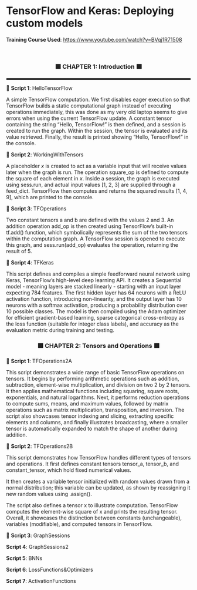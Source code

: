 # TensorFlow and Keras: Deploying custom models

**Training Course Used**: https://www.youtube.com/watch?v=BVqj1R71508

<br /> 

<div align="center">
  <h3>🟩 CHAPTER 1: Introduction 🟩</h3>
</div>



<div style="height: 4px; background-color: black; width: 100%; border-radius: 2px;"></div>


🔹 **Script 1**: HelloTensorFlow

A simple TensorFlow computation. We first disables eager execution so that TensorFlow builds a static computational graph instead of executing operations immediately, this was done as my very old laptop seems to give errors when using the current TensorFlow update. A constant tensor containing the string “Hello, TensorFlow!” is then defined, and a session is created to run the graph. Within the session, the tensor is evaluated and its value retrieved. Finally, the result is printed showing “Hello, TensorFlow!” in the console.

🔹 **Script 2**: WorkingWithTensors

A placeholder *x* is created to act as a variable input that will receive values later when the graph is run. The operation square_op is defined to compute the square of each element in *x*. Inside a session, the graph is executed using sess.run, and actual input values [1, 2, 3] are supplied through a feed_dict. TensorFlow then computes and returns the squared results [1, 4, 9], which are printed to the console.

🔹 **Script 3**: TFOperations

Two constant tensors a and b are defined with the values 2 and 3. An addition operation add_op is then created using TensorFlow’s built-in tf.add() function, which symbolically represents the sum of the two tensors within the computation graph. A TensorFlow session is opened to execute this graph, and sess.run(add_op) evaluates the operation, returning the result of 5.

🔹 **Script 4**: TFKeras

This script defines and compiles a simple feedforward neural network using Keras, TensorFlow’s high-level deep learning API. It creates a Sequential model - meaning layers are stacked linearly - starting with an input layer expecting 784 features. The first hidden layer has 64 neurons with a ReLU activation function, introducing non-linearity, and the output layer has 10 neurons with a softmax activation, producing a probability distribution over 10 possible classes. The model is then compiled using the Adam optimizer for efficient gradient-based learning, sparse categorical cross-entropy as the loss function (suitable for integer class labels), and accuracy as the evaluation metric during training and testing.



<div align="center">
  <h3>🟩 CHAPTER 2: Tensors and Operations 🟩</h3>
</div>

🔹 **Script 1**: TFOperations2A

This script demonstrates a wide range of basic TensorFlow operations on tensors. It begins by performing arithmetic operations such as addition, subtraction, element-wise multiplication, and division on two 2 by 2 tensors. It then applies mathematical functions including squaring, square roots, exponentials, and natural logarithms. Next, it performs reduction operations to compute sums, means, and maximum values, followed by matrix operations such as matrix multiplication, transposition, and inversion. The script also showcases tensor indexing and slicing, extracting specific elements and columns, and finally illustrates broadcasting, where a smaller tensor is automatically expanded to match the shape of another during addition.

🔹 **Script 2**: TFOperations2B

This script demonstrates how TensorFlow handles different types of tensors and operations. It first defines constant tensors tensor_a, tensor_b, and constant_tensor, which hold fixed numerical values. 

It then creates a variable tensor initialized with random values drawn from a normal distribution; this variable can be updated, as shown by reassigning it new random values using .assign(). 

The script also defines a tensor x to illustrate computation. TensorFlow computes the element-wise square of x and prints the resulting tensor. Overall, it showcases the distinction between constants (unchangeable), variables (modifiable), and computed tensors in TensorFlow.

🔹 **Script 3**: GraphSessions

**Script 4**: GraphSessions2

**Script 5**: BNNs

**Script 6**: LossFunctions&Optimizers

**Script 7**: ActivationFunctions

